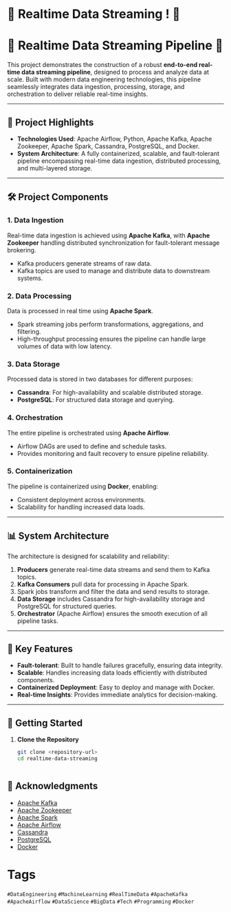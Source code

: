 # 🚀 Realtime Data Streaming ! 🚀

# 🚀 Realtime Data Streaming Pipeline 🚀

This project demonstrates the construction of a robust **end-to-end real-time data streaming pipeline**, designed to process and analyze data at scale. Built with modern data engineering technologies, this pipeline seamlessly integrates data ingestion, processing, storage, and orchestration to deliver reliable real-time insights.

---

## 🌟 Project Highlights
- **Technologies Used**: Apache Airflow, Python, Apache Kafka, Apache Zookeeper, Apache Spark, Cassandra, PostgreSQL, and Docker.
- **System Architecture**: A fully containerized, scalable, and fault-tolerant pipeline encompassing real-time data ingestion, distributed processing, and multi-layered storage.

---

## 🛠️ Project Components

### **1. Data Ingestion**
Real-time data ingestion is achieved using **Apache Kafka**, with **Apache Zookeeper** handling distributed synchronization for fault-tolerant message brokering.
- Kafka producers generate streams of raw data.
- Kafka topics are used to manage and distribute data to downstream systems.

### **2. Data Processing**
Data is processed in real time using **Apache Spark**.
- Spark streaming jobs perform transformations, aggregations, and filtering.
- High-throughput processing ensures the pipeline can handle large volumes of data with low latency.

### **3. Data Storage**
Processed data is stored in two databases for different purposes:
- **Cassandra**: For high-availability and scalable distributed storage.
- **PostgreSQL**: For structured data storage and querying.

### **4. Orchestration**
The entire pipeline is orchestrated using **Apache Airflow**.
- Airflow DAGs are used to define and schedule tasks.
- Provides monitoring and fault recovery to ensure pipeline reliability.

### **5. Containerization**
The pipeline is containerized using **Docker**, enabling:
- Consistent deployment across environments.
- Scalability for handling increased data loads.

---

## 📊 System Architecture

The architecture is designed for scalability and reliability:

1. **Producers** generate real-time data streams and send them to Kafka topics.
2. **Kafka Consumers** pull data for processing in Apache Spark.
3. Spark jobs transform and filter the data and send results to storage.
4. **Data Storage** includes Cassandra for high-availability storage and PostgreSQL for structured queries.
5. **Orchestrator** (Apache Airflow) ensures the smooth execution of all pipeline tasks.

---

## 🎉 Key Features
- **Fault-tolerant**: Built to handle failures gracefully, ensuring data integrity.
- **Scalable**: Handles increasing data loads efficiently with distributed components.
- **Containerized Deployment**: Easy to deploy and manage with Docker.
- **Real-time Insights**: Provides immediate analytics for decision-making.

---

## 🚀 Getting Started

1. **Clone the Repository**
   ```bash
   git clone <repository-url>
   cd realtime-data-streaming



## 🙌 Acknowledgments
- [Apache Kafka](https://kafka.apache.org/)
- [Apache Zookeeper](https://zookeeper.apache.org/)
- [Apache Spark](https://spark.apache.org/)
- [Apache Airflow](https://airflow.apache.org/)
- [Cassandra](https://cassandra.apache.org/)
- [PostgreSQL](https://www.postgresql.org/)
- [Docker](https://www.docker.com/)


# Tags
`#DataEngineering` `#MachineLearning` `#RealTimeData` `#ApacheKafka` `#ApacheAirflow` `#DataScience` `#BigData` `#Tech` `#Programming` `#Docker`
